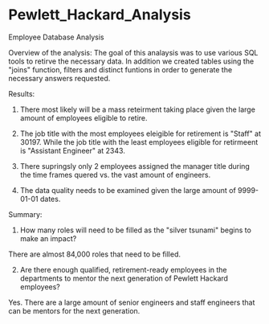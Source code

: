 # Pewlett_Hackard_Analysis

Employee Database Analysis

Overview of the analysis: The goal of this analaysis was to use various SQL tools to retirve the necessary data. In addition we created tables using the "joins" function, filters and distinct funtions in order to generate the necessary answers requested. 

Results:

1. There most likely will be a mass reteirment taking place given the large amount of employees eligible to retire.

2. The job title with the most employees eleigible for retirement is "Staff" at 30197. While the job title with the least employees eligible for retirmeent is "Assistant Engineer" at 2343.

3. There supringsly only 2 employees assigned the manager title during the time frames quered vs. the vast amount of engineers.

4. The data quality needs to be examined given the large amount of 9999-01-01 dates.

Summary: 

1. How many roles will need to be filled as the "silver tsunami" begins to make an impact?

There are almost 84,000 roles that need to be filled.

2. Are there enough qualified, retirement-ready employees in the departments to mentor the next generation of Pewlett Hackard employees?

 Yes. There are a large amount of senior engineers and staff engineers that can be mentors for the next generation.
